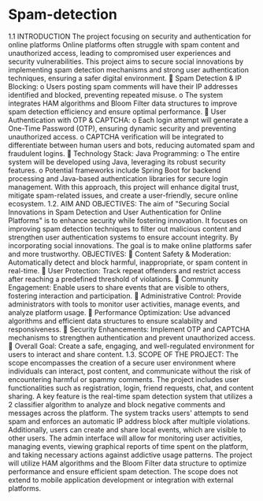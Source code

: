 # Spam-detection

1.1 INTRODUCTION 
  The project focusing on security and authentication for online platforms Online 
platforms often struggle with spam content and unauthorized access, leading to 
compromised user experiences and security vulnerabilities. This project aims to 
secure social innovations by implementing spam detection mechanisms and 
strong user authentication techniques, ensuring a safer digital environment. 
 Spam Detection & IP Blocking: 
o Users posting spam comments will have their IP addresses identified 
and blocked, preventing repeated misuse. 
o The system integrates HAM algorithms and Bloom Filter data 
structures to improve spam detection efficiency and ensure optimal 
performance. 
 User Authentication with OTP & CAPTCHA: 
o Each login attempt will generate a One-Time Password (OTP), 
ensuring dynamic security and preventing unauthorized access. 
o CAPTCHA verification will be integrated to differentiate between 
human users and bots, reducing automated spam and fraudulent 
logins. 
 Technology Stack: Java Programming: 
o The entire system will be developed using Java, leveraging its robust 
security features. 
o Potential frameworks include Spring Boot for backend processing 
and Java-based authentication libraries for secure login 
management. 
With this approach, this project will enhance digital trust, mitigate spam-related 
issues, and create a user-friendly, secure online ecosystem. 
1.2. AIM AND OBJECTIVES: 
The aim of "Securing Social Innovations in Spam Detection and User 
Authentication for Online Platforms" is to enhance security while fostering 
innovation. It focuses on improving spam detection techniques to filter out 
malicious content and strengthen user authentication systems to ensure account 
integrity. By incorporating social innovations. The goal is to make online 
platforms safer and more trustworthy. 
OBJECTIVES: 
 Content Safety & Moderation: Automatically detect and block harmful, 
inappropriate, or spam content in real-time. 
 User Protection: Track repeat offenders and restrict access after reaching 
a predefined threshold of violations. 
 Community Engagement: Enable users to share events that are visible to 
others, fostering interaction and participation. 
 Administrative Control: Provide administrators with tools to monitor user 
activities, manage events, and analyze platform usage. 
 Performance Optimization: Use advanced algorithms and efficient data 
structures to ensure scalability and responsiveness. 
 Security Enhancements: Implement OTP and CAPTCHA mechanisms to 
strengthen authentication and prevent unauthorized access. 
 Overall Goal: Create a safe, engaging, and well-regulated environment for 
users to interact and share content. 
1.3. SCOPE OF THE PROJECT: 
The scope encompasses the creation of a secure user environment where 
individuals can interact, post content, and communicate without the risk of 
encountering harmful or spammy comments. The project includes user 
functionalities such as registration, login, friend requests, chat, and content 
sharing. A key feature is the real-time spam detection system that utilizes a 
2 
classifier algorithm to analyze and block negative comments and messages across 
the platform. The system tracks users' attempts to send spam and enforces an 
automatic IP address block after multiple violations. Additionally, users can 
create and share local events, which are visible to other users. The admin interface 
will allow for monitoring user activities, managing events, viewing graphical 
reports of time spent on the platform, and taking necessary actions against 
addictive usage patterns. The project will utilize HAM algorithms and the Bloom 
Filter data structure to optimize performance and ensure efficient spam detection. 
The scope does not extend to mobile application development or integration with 
external platforms.
